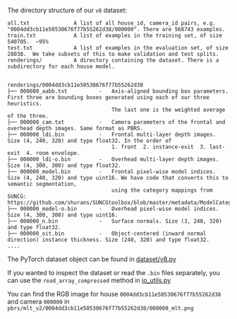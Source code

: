 The directory structure of our `v8` dataset:

```
all.txt              A list of all house_id, camera_id pairs, e.g. "0004dd3cb11e50530676f77b55262d38/000000". There are 568743 examples.
train.txt            A list of examples in the training set, of size 540705.  ~95%
test.txt             A list of examples in the evaluation set, of size 28038.  We take subsets of this to make validation and test splits.
renderings/          A directory containing the dataset. There is a subdirectory for each house model.


renderings/0004dd3cb11e50530676f77b55262d38
├── 000000_aabb.txt          -   Axis-aligned bounding box parameters. First three are bounding boxes generated using each of our three heuristics.
                                 The last one is the weighted average of the three.
├── 000000_cam.txt           -   Camera parameters of the frontal and overhead depth images. Same format as PBRS.
├── 000000_ldi.bin           -   Frontal multi-layer depth images. Size (4, 240, 320) and type float32. In the order of
                                 1. front  2. instance-exit  3. last-exit  4. room envelope.
├── 000000_ldi-o.bin         -   Overhead multi-layer depth images. Size (4, 300, 300) and type float32.
├── 000000_model.bin         -   Frontal pixel-wise model indices. Size (4, 240, 320) and type uint16. We have code that converts this to semantic segmentation,
                                 using the category mappings from SUNCG:  https://github.com/shurans/SUNCGtoolbox/blob/master/metadata/ModelCategoryMapping.csv   
├── 000000_model-o.bin       -   Overhead pixel-wise model indices.  Size (4, 300, 300) and type uint16.
├── 000000_n.bin             -   Surface normals. Size (3, 240, 320) and type float32.
├── 000000_oit.bin           -   Object-centered (inward normal direction) instance thickness. Size (240, 320) and type float32.
....
```

The PyTorch dataset object can be found in [dataset/v8.py](/python/scene3d/dataset/v8.py)

If you wanted to inspect the dataset or read the `.bin` files separately, you can use the `read_array_compressed` method in [io_utils.py](/python/scene3d/io_utils.py#L517)


You can find the RGB image for house `0004dd3cb11e50530676f77b55262d38` and camera `000000` in `pbrs/mlt_v2/0004dd3cb11e50530676f77b55262d38/000000_mlt.png`

